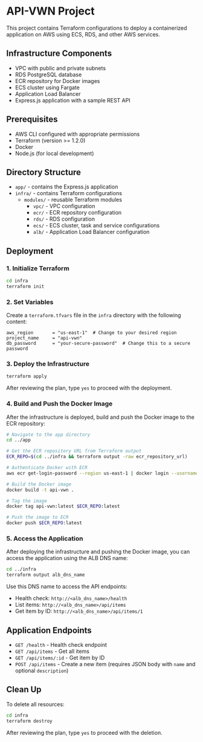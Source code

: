 # API-VWN Project

This project contains Terraform configurations to deploy a containerized application on AWS using ECS, RDS, and other AWS services.

## Infrastructure Components

- VPC with public and private subnets
- RDS PostgreSQL database
- ECR repository for Docker images
- ECS cluster using Fargate
- Application Load Balancer
- Express.js application with a sample REST API

## Prerequisites

- AWS CLI configured with appropriate permissions
- Terraform (version >= 1.2.0)
- Docker
- Node.js (for local development)

## Directory Structure

- `app/` - contains the Express.js application
- `infra/` - contains Terraform configurations
  - `modules/` - reusable Terraform modules
    - `vpc/` - VPC configuration
    - `ecr/` - ECR repository configuration
    - `rds/` - RDS configuration
    - `ecs/` - ECS cluster, task and service configurations
    - `alb/` - Application Load Balancer configuration

## Deployment

### 1. Initialize Terraform

```bash
cd infra
terraform init
```

### 2. Set Variables

Create a `terraform.tfvars` file in the `infra` directory with the following content:

```hcl
aws_region       = "us-east-1"  # Change to your desired region
project_name     = "api-vwn"
db_password      = "your-secure-password"  # Change this to a secure password
```

### 3. Deploy the Infrastructure

```bash
terraform apply
```

After reviewing the plan, type `yes` to proceed with the deployment.

### 4. Build and Push the Docker Image

After the infrastructure is deployed, build and push the Docker image to the ECR repository:

```bash
# Navigate to the app directory
cd ../app

# Get the ECR repository URL from Terraform output
ECR_REPO=$(cd ../infra && terraform output -raw ecr_repository_url)

# Authenticate Docker with ECR
aws ecr get-login-password --region us-east-1 | docker login --username AWS --password-stdin $ECR_REPO

# Build the Docker image
docker build -t api-vwn .

# Tag the image
docker tag api-vwn:latest $ECR_REPO:latest

# Push the image to ECR
docker push $ECR_REPO:latest
```

### 5. Access the Application

After deploying the infrastructure and pushing the Docker image, you can access the application using the ALB DNS name:

```bash
cd ../infra
terraform output alb_dns_name
```

Use this DNS name to access the API endpoints:

- Health check: `http://<alb_dns_name>/health`
- List items: `http://<alb_dns_name>/api/items`
- Get item by ID: `http://<alb_dns_name>/api/items/1`

## Application Endpoints

- `GET /health` - Health check endpoint
- `GET /api/items` - Get all items
- `GET /api/items/:id` - Get item by ID
- `POST /api/items` - Create a new item (requires JSON body with `name` and optional `description`)

## Clean Up

To delete all resources:

```bash
cd infra
terraform destroy
```

After reviewing the plan, type `yes` to proceed with the deletion. 